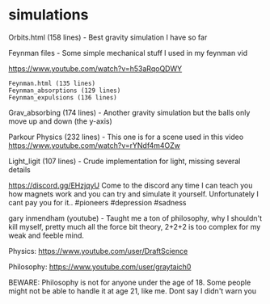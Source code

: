 # simulations
Orbits.html (158 lines) - Best gravity simulation I have so far

Feynman files - Some simple mechanical stuff I used in my feynman vid 

https://www.youtube.com/watch?v=h53aRqoQDWY

    Feynman.html (135 lines)
    Feynman_absorptions (129 lines)
    Feynman_expulsions (136 lines)

Grav_absorbing (174 lines) - Another gravity simulation but the balls only move up and down (the y-axis)

Parkour Physics (232 lines) - This one is for a scene used in this video
https://www.youtube.com/watch?v=rYNdf4m4OZw

Light_ligit (107 lines) - Crude implementation for light, missing several details

https://discord.gg/EHzjqyU
Come to the discord any time I can teach you how magnets work and you can try and simulate it yourself.
Unfortunately I cant pay you for it..
#pioneers #depression #sadness

gary inmendham (youtube) - Taught me a ton of philosophy, why I shouldn't kill myself, pretty
much all the force bit theory, 2+2+2 is too complex for my weak and feeble mind.

Physics: https://www.youtube.com/user/DraftScience

Philosophy: https://www.youtube.com/user/graytaich0

BEWARE: Philosophy is not for anyone under the age of 18. Some people might not be able to handle it at age 21,
like me. Dont say I didn't warn you
